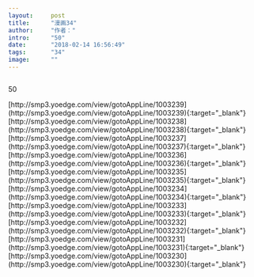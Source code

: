 ```yaml
---
layout:     post
title:      "漫画34"
author:     "作者："
intro:      "50"
date:       "2018-02-14 16:56:49"
tags:       "34"
image:      ""
---
```

<div style="text-align: center">
<p><img src=""/></p>
</div>
<p class="post-meta">
<span>50</span>
</p>
[http://smp3.yoedge.com/view/gotoAppLine/1003239](http://smp3.yoedge.com/view/gotoAppLine/1003239){:target="_blank"}
[http://smp3.yoedge.com/view/gotoAppLine/1003238](http://smp3.yoedge.com/view/gotoAppLine/1003238){:target="_blank"}
[http://smp3.yoedge.com/view/gotoAppLine/1003237](http://smp3.yoedge.com/view/gotoAppLine/1003237){:target="_blank"}
[http://smp3.yoedge.com/view/gotoAppLine/1003236](http://smp3.yoedge.com/view/gotoAppLine/1003236){:target="_blank"}
[http://smp3.yoedge.com/view/gotoAppLine/1003235](http://smp3.yoedge.com/view/gotoAppLine/1003235){:target="_blank"}
[http://smp3.yoedge.com/view/gotoAppLine/1003234](http://smp3.yoedge.com/view/gotoAppLine/1003234){:target="_blank"}
[http://smp3.yoedge.com/view/gotoAppLine/1003233](http://smp3.yoedge.com/view/gotoAppLine/1003233){:target="_blank"}
[http://smp3.yoedge.com/view/gotoAppLine/1003232](http://smp3.yoedge.com/view/gotoAppLine/1003232){:target="_blank"}
[http://smp3.yoedge.com/view/gotoAppLine/1003231](http://smp3.yoedge.com/view/gotoAppLine/1003231){:target="_blank"}
[http://smp3.yoedge.com/view/gotoAppLine/1003230](http://smp3.yoedge.com/view/gotoAppLine/1003230){:target="_blank"}


